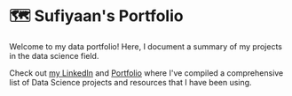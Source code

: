 # 🗺 Sufiyaan's Portfolio

Welcome to my data portfolio! Here, I document a summary of my projects in the data science field. 




Check out [my LinkedIn](https://www.linkedin.com/in/sufiyaan-momin/) and [Portfolio](https://www.sufiyaanmomin.com) where I've compiled a comprehensive list of Data Science projects and resources that I have been using. 

